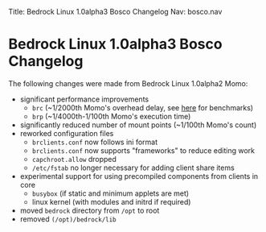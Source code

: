 Title: Bedrock Linux 1.0alpha3 Bosco Changelog
Nav: bosco.nav

Bedrock Linux 1.0alpha3 Bosco Changelog
=======================================

The following changes were made from Bedrock Linux 1.0alpha2 Momo:

- significant performance improvements
	- `brc` (~1/2000th Momo's overhead delay, see [here](../1.0alpha2/backports.html) for benchmarks)
	- `brp` (~1/4000th-1/100th Momo's execution time)
- significantly reduced number of mount points (~1/100th Momo's count)
- reworked configuration files
	- `brclients.conf` now follows ini format
	- `brclients.conf` now supports "frameworks" to reduce editing work
	- `capchroot.allow` dropped
	- `/etc/fstab` no longer necessary for adding client share items
- experimental support for using precompiled components from clients in core
	- `busybox` (if static and minimum applets are met)
	- linux kernel (with modules and initrd if required)
- moved `bedrock` directory from `/opt` to root
- removed `(/opt)/bedrock/lib`
